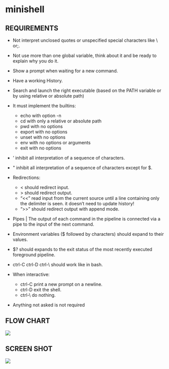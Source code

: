 # minishell


## REQUIREMENTS
- Not interpret unclosed quotes or unspecified special characters like \ or;.
- Not use more than one global variable, think about it and be ready to explain why you do it.
- Show a prompt when waiting for a new command.
- Have a working History.
- Search and launch the right executable (based on the PATH variable or by using relative or absolute path)
- It must implement the builtins:
  - echo with option -n
  - cd with only a relative or absolute path
  - pwd with no options
  - export with no options
  - unset with no options
  - env with no options or arguments
  - exit with no options
- ’ inhibit all interpretation of a sequence of characters.
- " inhibit all interpretation of a sequence of characters except for $.
- Redirections:
  - < should redirect input.
  - \> should redirect output.
  - “<<” read input from the current source until a line containing only the delimiter is seen. it doesn’t need to update history!
  - “>>” should redirect output with append mode.
- Pipes | The output of each command in the pipeline is connected via a pipe to the
input of the next command.
- Environment variables ($ followed by characters) should expand to their values.
- $? should expands to the exit status of the most recently executed foreground
pipeline.
- ctrl-C ctrl-D ctrl-\ should work like in bash.
- When interactive:
  - ctrl-C print a new prompt on a newline.
  - ctrl-D exit the shell.
  - ctrl-\ do nothing.
  
- Anything not asked is not required

## FLOW CHART
<img src="https://www.notion.so/image/https%3A%2F%2Fs3-us-west-2.amazonaws.com%2Fsecure.notion-static.com%2F19dfc9a5-b483-4cd2-891d-9773df02b673%2FUntitled.png?table=block&id=417bc390-8dac-49f3-ab14-5c1dff158d76&spaceId=cf1b8bdd-9a75-4920-9590-391452f0ccbd&width=2000&userId=56d57c89-b9e6-45eb-aa02-039b56e56ee7&cache=v2">

## SCREEN SHOT
<img src="https://www.notion.so/image/https%3A%2F%2Fs3-us-west-2.amazonaws.com%2Fsecure.notion-static.com%2F4860e697-3354-4533-8675-a26c045a3d3c%2FUntitled.png?table=block&id=4a06838b-3432-41a7-8727-cdcd7b73a7a2&spaceId=cf1b8bdd-9a75-4920-9590-391452f0ccbd&width=2000&userId=56d57c89-b9e6-45eb-aa02-039b56e56ee7&cache=v2">


